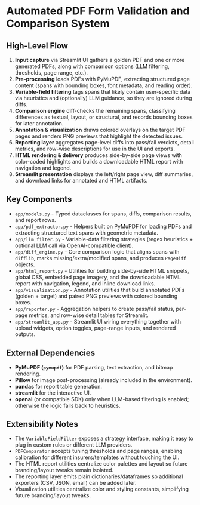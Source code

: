 ﻿# Automated PDF Form Validation and Comparison System

## High-Level Flow
1. **Input capture** via Streamlit UI gathers a golden PDF and one or more generated PDFs, along with comparison options (LLM filtering, thresholds, page range, etc.).
2. **Pre-processing** loads PDFs with PyMuPDF, extracting structured page content (spans with bounding boxes, font metadata, and reading order).
3. **Variable-field filtering** tags spans that likely contain user-specific data via heuristics and (optionally) LLM guidance, so they are ignored during diffs.
4. **Comparison engine** diff-checks the remaining spans, classifying differences as textual, layout, or structural, and records bounding boxes for later annotation.
5. **Annotation & visualization** draws colored overlays on the target PDF pages and renders PNG previews that highlight the detected issues.
6. **Reporting layer** aggregates page-level diffs into pass/fail verdicts, detail metrics, and row-wise descriptions for use in the UI and exports.
7. **HTML rendering & delivery** produces side-by-side page views with color-coded highlights and builds a downloadable HTML report with navigation and legend.
8. **Streamlit presentation** displays the left/right page view, diff summaries, and download links for annotated and HTML artifacts.

## Key Components
- `app/models.py` - Typed dataclasses for spans, diffs, comparison results, and report rows.
- `app/pdf_extractor.py` - Helpers built on PyMuPDF for loading PDFs and extracting structured text spans with geometric metadata.
- `app/llm_filter.py` - Variable-data filtering strategies (regex heuristics + optional LLM call via OpenAI-compatible client).
- `app/diff_engine.py` - Core comparison logic that aligns spans with `difflib`, marks missing/extra/modified spans, and produces `PageDiff` objects.
- `app/html_report.py` - Utilities for building side-by-side HTML snippets, global CSS, embedded page imagery, and the downloadable HTML report with navigation, legend, and inline download links.
- `app/visualization.py` - Annotation utilities that build annotated PDFs (golden + target) and paired PNG previews with colored bounding boxes.
- `app/reporter.py` - Aggregation helpers to create pass/fail status, per-page metrics, and row-wise detail tables for Streamlit.
- `app/streamlit_app.py` - Streamlit UI wiring everything together with upload widgets, option toggles, page-range inputs, and rendered outputs.

## External Dependencies
- **PyMuPDF (`pymupdf`)** for PDF parsing, text extraction, and bitmap rendering.
- **Pillow** for image post-processing (already included in the environment).
- **pandas** for report table generation.
- **streamlit** for the interactive UI.
- **openai** (or compatible SDK) only when LLM-based filtering is enabled; otherwise the logic falls back to heuristics.

## Extensibility Notes
- The `VariableFieldFilter` exposes a strategy interface, making it easy to plug in custom rules or different LLM providers.
- `PDFComparator` accepts tuning thresholds and page ranges, enabling calibration for different insurers/templates without touching the UI.
- The HTML report utilities centralize color palettes and layout so future branding/layout tweaks remain isolated.
- The reporting layer emits plain dictionaries/dataframes so additional exporters (CSV, JSON, email) can be added later.
- Visualization utilities centralize color and styling constants, simplifying future branding/layout tweaks.

